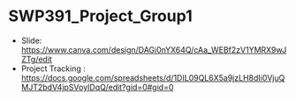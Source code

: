 # SWP391_Project_Group1

- Slide: https://www.canva.com/design/DAGi0nYX64Q/cAa_WEBf2zV1YMRX9wJZTg/edit
- Project Tracking : https://docs.google.com/spreadsheets/d/1DIL09QL6X5a9jzLH8dIi0VjuQMJT2bdV4jpSVoyIDqQ/edit?gid=0#gid=0
 